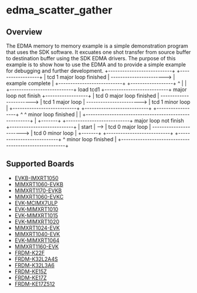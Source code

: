# edma_scatter_gather

## Overview
The EDMA memory to memory example is a simple demonstration program that uses the SDK software.
It excuates one shot transfer from source buffer to destination buffer using the SDK EDMA drivers.
The purpose of this example is to show how to use the EDMA and to provide a simple example for
debugging and further development.
                                                                     +---------------------------+                          +------------------+
                                                                     | tcd 1 major loop finished | -----------------------> | example complete |
                                                                     +---------------------------+                          +------------------+
                                                                       ^
                                                                       |
                                                                       |
              +---------------------------+  load tcd1               +---------------------------+  major loop not finish   +------------------+
              | tcd 0 major loop finished | -----------------------> |     tcd 1 major loop      | -----------------------> | tcd 1 minor loop |
              +---------------------------+                          +---------------------------+                          +------------------+
                ^                                                      ^                           minor loop finished        |
                |                                                      +------------------------------------------------------+
                |
+-------+     +---------------------------+  major loop not finish   +---------------------------+
| start | --> |     tcd 0 major loop      | -----------------------> |     tcd 0 minor loop      |
+-------+     +---------------------------+                          +---------------------------+
                ^                           minor loop finished        |
                +------------------------------------------------------+

## Supported Boards
- [EVKB-IMXRT1050](../../../_boards/evkbimxrt1050/driver_examples/edma/scatter_gather/example_board_readme.md)
- [MIMXRT1060-EVKB](../../../_boards/evkbmimxrt1060/driver_examples/edma/scatter_gather/example_board_readme.md)
- [MIMXRT1170-EVKB](../../../_boards/evkbmimxrt1170/driver_examples/edma/scatter_gather/example_board_readme.md)
- [MIMXRT1060-EVKC](../../../_boards/evkcmimxrt1060/driver_examples/edma/scatter_gather/example_board_readme.md)
- [EVK-MCIMX7ULP](../../../_boards/evkmcimx7ulp/driver_examples/edma/scatter_gather/example_board_readme.md)
- [EVK-MIMXRT1010](../../../_boards/evkmimxrt1010/driver_examples/edma/scatter_gather/example_board_readme.md)
- [EVK-MIMXRT1015](../../../_boards/evkmimxrt1015/driver_examples/edma/scatter_gather/example_board_readme.md)
- [EVK-MIMXRT1020](../../../_boards/evkmimxrt1020/driver_examples/edma/scatter_gather/example_board_readme.md)
- [MIMXRT1024-EVK](../../../_boards/evkmimxrt1024/driver_examples/edma/scatter_gather/example_board_readme.md)
- [MIMXRT1040-EVK](../../../_boards/evkmimxrt1040/driver_examples/edma/scatter_gather/example_board_readme.md)
- [EVK-MIMXRT1064](../../../_boards/evkmimxrt1064/driver_examples/edma/scatter_gather/example_board_readme.md)
- [MIMXRT1160-EVK](../../../_boards/evkmimxrt1160/driver_examples/edma/scatter_gather/example_board_readme.md)
- [FRDM-K22F](../../../_boards/frdmk22f/driver_examples/edma/scatter_gather/example_board_readme.md)
- [FRDM-K32L2A4S](../../../_boards/frdmk32l2a4s/driver_examples/edma/scatter_gather/example_board_readme.md)
- [FRDM-K32L3A6](../../../_boards/frdmk32l3a6/driver_examples/edma/scatter_gather/example_board_readme.md)
- [FRDM-KE15Z](../../../_boards/frdmke15z/driver_examples/edma/scatter_gather/example_board_readme.md)
- [FRDM-KE17Z](../../../_boards/frdmke17z/driver_examples/edma/scatter_gather/example_board_readme.md)
- [FRDM-KE17Z512](../../../_boards/frdmke17z512/driver_examples/edma/scatter_gather/example_board_readme.md)
